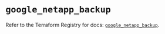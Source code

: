 # `google_netapp_backup`

Refer to the Terraform Registry for docs: [`google_netapp_backup`](https://registry.terraform.io/providers/hashicorp/google/6.21.0/docs/resources/netapp_backup).
